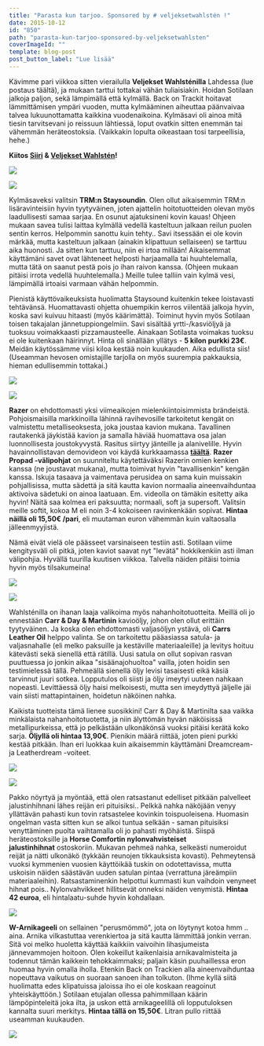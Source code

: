 ```yaml
---
title: "Parasta kun tarjoo. Sponsored by # veljeksetwahlstén !"
date: 2015-10-12
id: "850"
path: "parasta-kun-tarjoo-sponsored-by-veljeksetwahlsten"
coverImageId: ""
template: blog-post
post_button_label: "Lue lisää"
---
```


Kävimme pari viikkoa sitten vierailulla **Veljekset Wahlsténilla** Lahdessa (lue postaus täältä), ja mukaan tarttui tottakai vähän tuliaisiakin. Hoidan Sotilaan jalkoja paljon, sekä lämpimällä että kylmällä. Back on Trackit hoitavat lämmittämisen ympäri vuoden, mutta kylmääminen aiheuttaa päänvaivaa talvea lukuunottamatta kaikkina vuodenaikoina. Kylmäsavi oli ainoa mitä tiesin tarvitsevani jo reissuun lähtiessä, loput ovatkin sitten enemmän tai vähemmän heräteostoksia. (Vaikkakin lopulta oikeastaan tosi tarpeellisia, hehe.)

**Kiitos [Siiri](http://skaskinen.blogspot.fi/) & [Veljekset Wahlstén](http://veljwahlsten.com/)!**

[![](/images/IMG_1987_.jpg)](http://1.bp.blogspot.com/-pxklq8ObJQE/Vhv9evnXH8I/AAAAAAAAKQ0/7BMUm5oilfA/s1600/IMG_1987_.jpg)

[![](/images/IMG_1935_.jpg)](http://1.bp.blogspot.com/-mhqX3n-l1Ic/Vhv9dJHJcbI/AAAAAAAAKQo/ddAJG7cNRAY/s1600/IMG_1935_.jpg)

Kylmäsaveksi valitsin **TRM:n Staysoundin**. Olen ollut aikaisemmin TRM:n lisäravinteisiin hyvin tyytyväinen, joten ajattelin hoitotuotteiden olevan myös laadullisesti samaa sarjaa. En osunut ajatuksineni kovin kauas! Ohjeen mukaan savea tulisi laittaa kylmällä vedellä kasteltuun jalkaan reilun puolen sentin kerros. Helpommin sanottu kuin tehty.. Savi itsessään ei ole kovin märkää, mutta kasteltuun jalkaan (ainakin klipattuun sellaiseen) se tarttuu aika huonosti. Ja sitten kun tarttuu, niin ei irtoa millään! Aikaisemmat käyttämäni savet ovat lähteneet helposti harjaamalla tai huuhtelemalla, mutta tätä on saanut pestä pois jo ihan raivon kanssa. (Ohjeen mukaan pitäisi irrota vedellä huuhtelemalla.) Meille tulee talliin vain kylmä vesi, lämpimällä irtoaisi varmaan vähän helpommin.

Pienistä käyttövaikeuksista huolimatta Staysound kuitenkin tekee loistavasti tehtävänsä. Huomattavasti ohjetta ohuempikin kerros viilentää jalkoja hyvin, koska savi kuivuu hitaasti (myös käärimättä). Toiminut hyvin myös Sotilaan toisen takajalan jännetuppiongelmiin. Savi sisältää yrtti-/kasviöljyä ja tuoksuu voimakkaasti pizzamausteelle. Ainakaan Sotilasta voimakas tuoksu ei ole kuitenkaan häirinnyt. Hinta oli sinällään yllätys - **5 kilon purkki 23€**. Meidän käytössämme viisi kiloa kestää noin kuukauden. Aika edullista siis! (Useamman hevosen omistajille tarjolla on myös suurempia pakkauksia, hieman edullisemmin tottakai.)

[![](/images/IMG_1602_.jpg)](http://4.bp.blogspot.com/-Q-wToeapvoE/Vhv9cAEC8CI/AAAAAAAAKRI/6dFaVTTTCkE/s1600/IMG_1602_.jpg)

[![](/images/IMG_1991_.jpg)](http://3.bp.blogspot.com/-slJYgwHcwI0/Vhv9fVsksAI/AAAAAAAAKQ8/HS1UtvwZw2k/s1600/IMG_1991_.jpg)

**Razer** on ehdottomasti yksi viimeaikojen mielenkiintoisimmista brändeistä. Pohjoismaisilla markkinoilla lähinnä ravihevosille tarkoitetut kengät on valmistettu metalliseoksesta, joka joustaa kavion mukana. Tavallinen rautakenkä jäykistää kavion ja samalla häviää huomattava osa jalan luonnollisesta joustokyvystä. Rasitus siirtyy jänteille ja alanivelille. Hyvin havainnollistavan demovideon voi käydä kurkkaamassa [**täältä**](https://www.youtube.com/watch?v=PD-O7XokqdQ). **Razer Propad -välipohjat** on suunniteltu käytettäväksi Razerin omien kenkien kanssa (ne joustavat mukana), mutta toimivat hyvin "tavallisenkin" kengän kanssa. Iskuja tasaava ja vaimentava perusidea on sama kuin muissakin pohjallisissa, mutta sädettä ja sitä kautta kavion normaalia aineenvaihduntaa aktivoiva sädetuki on ainoa laatuaan. Em. videolla on tämäkin esitetty aika hyvin! Näitä saa kolmea eri paksuutta; normaali, soft ja supersoft. Valitsin meille softit, kokoa M eli noin 3-4 kokoiseen ravinkenkään sopivat. **Hintaa näillä oli 15,50€ /pari**, eli muutaman euron vähemmän kuin valtaosalla jälleenmyyjistä.

Nämä eivät vielä ole päässeet varsinaiseen testiin asti. Sotilaan viime kengitysväli oli pitkä, joten kaviot saavat nyt "levätä" hokkikenkiin asti ilman välipohjia. Hyvällä tuurilla kuutisen viikkoa. Talvella näiden pitäisi toimia hyvin myös tilsakumeina!

[![](/images/IMG_1650_2_.jpg)](http://3.bp.blogspot.com/-sxHbVxhuFlM/VhwOpcB3XKI/AAAAAAAAKRw/SpDLyez65c8/s1600/IMG_1650_2_.jpg)

[![](/images/IMG_1965_.jpg)](http://1.bp.blogspot.com/-Wwgcvd1EQ1k/Vhv9d78Tb_I/AAAAAAAAKRA/Lb20MG8MjoI/s1600/IMG_1965_.jpg)

Wahlsténilla on ihanan laaja valikoima myös nahanhoitotuotteita. Meillä oli jo ennestään **Carr & Day & Martinin** kavioöljy, johon olen ollut erittäin tyytyväinen. Ja koska olen ehdottomasti valjasöljyn ystävä, oli **Carrs Leather Oil** helppo valinta. Se on tarkoitettu pääasiassa satula- ja valjasnahalle (eli melko paksuille ja kestäville materiaaleille) ja levitys hoituu kätevästi sekä sienellä että rätillä. Uusi satula on ollut sopivan rasvan puuttuessa jo jonkin aikaa "sisäänajohuoltoa" vailla, joten hoidin sen testimielessä tällä. Pehmeällä sienellä öljy levisi tasaisesti eikä käsiä tarvinnut juuri sotkea. Lopputulos oli siisti ja öljy imeytyi uuteen nahkaan nopeasti. Levittäessä öljy haisi melkoisesti, mutta sen imeydyttyä jäljelle jäi vain siisti mattapintainen, hoidetun näköinen nahka.

Kaikista tuotteista tämä lienee suosikkini! Carr & Day & Martinilta saa vaikka minkälaista nahanhoitotuotetta, ja niin älyttömän hyvän näköisissä metallipurkeissa, että jo pelkästään ulkonäkönsä vuoksi pitäisi kerätä koko sarja. **Öljyllä oli hintaa 13,90€**. Pienikin määrä riittää, joten pieni purkki kestää pitkään. Ihan eri luokkaa kuin aikaisemmin käyttämäni Dreamcream- ja Leatherdream -voiteet.

[![](/images/IMG_1989_.jpg)](http://4.bp.blogspot.com/-5HR_7mwFhPM/Vhv9fF8e0aI/AAAAAAAAKRE/_bsa-QrKZG0/s1600/IMG_1989_.jpg)

[![](/images/IMG_1983_.jpg)](http://3.bp.blogspot.com/-hPzqWjfwGRg/Vhv9eH7YAwI/AAAAAAAAKQ4/K-llaz2Z-7w/s1600/IMG_1983_.jpg)

Pakko nöyrtyä ja myöntää, että olen ratsastanut edelliset pitkään palvelleet jalustinhihnani lähes reijän eri pituisiksi.. Pelkkä nahka näköjään venyy yllättävän pahasti kun tovin ratsastelee kovinkin toispuoleisena. Huomasin ongelman vasta sitten kun se alkoi tuntua selkään - saman pituisiksi venyttäminen puolta vaihtamalla oli jo pahasti myöhäistä. Siispä heräteostoksille ja **Horse Comfortin nylonvahvisteiset jalustinhihnat** ostoskoriin. Mukavan pehmeä nahka, selkeästi numeroidut reijät ja nätti ulkonäkö (tykkään reunojen tikkauksista kovasti). Pehmeytensä vuoksi kymmenien vuosien käyttöikää tuskin on odotettavissa, mutta uskoisin näiden säästävän uuden satulan pintaa (verrattuna järeämpiin materiaaleihin). Ratsastaminenkin helpottui kummasti kun vaihdoin venyneet hihnat pois.. Nylonvahvikkeet hillitsevät onneksi näiden venymistä. **Hintaa 42 euroa**, eli hintalaatu-suhde hyvin kohdallaan.

[![](/images/IMG_1921_.jpg)](http://4.bp.blogspot.com/-Y8lfFSj3BF8/Vhv9c8bD25I/AAAAAAAAKRU/Jx50co38T7s/s1600/IMG_1921_.jpg)

**W-Arnikageeli** on sellainen "perusmömmö", jota on löytynyt kotoa hmm .. aina. Arnika vilkastuttaa verenkiertoa ja sitä kautta lämmittää jonkin verran. Sitä voi melko huoletta käyttää kaikkiin vaivoihin lihasjumeista jännevammojen hoitoon. Olen kokeillut kaikenlaisia arnikavalmisteita ja todennut tämän kaikkein tehokkaimmaksi; paljain käsin puuhaillessa eron huomaa hyvin omalla iholla. Etenkin Back on Trackien alla aineenvaihduntaa nopeuttava vaikutus on suoraan sanoen ihan tolkuton. (Ihme kyllä siitä huolimatta edes klipatuissa jaloissa iho ei ole koskaan reagoinut yhteiskäyttöön.) Sotilaan etujalan ollessa pahimmillaan käärin lämpöpinteleitä joka ilta, ja uskon että arnikageelillä oli lopputuloksen kannalta suuri merkitys. **Hintaa tällä on 15,50€**. Litran pullo riittää useamman kuukauden.

[![](/images/IMG_1673_.jpg)](http://1.bp.blogspot.com/-O6HOhQaFxrE/Vhv9PjpTjZI/AAAAAAAAKQA/Gtf6X9pyQYI/s1600/IMG_1673_.jpg)
